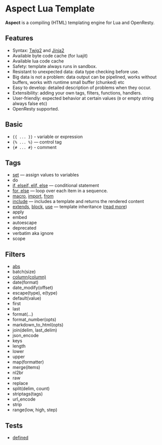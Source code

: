 Aspect Lua Template
===================

**Aspect** is a compiling (HTML) templating engine for Lua and OpenResty.

Features
--------

* Syntax: [Twig2](https://twig.symfony.com/doc/2.x/templates.html) and [Jinja2](https://jinja.palletsprojects.com/en/2.10.x/templates/)
* Available byte code cache (for luajit)
* Available lua code cache
* Safety: template always runs in sandbox.
* Resistant to unexpected data: data type checking before use.
* Big data is not a problem: data output can be pipelined, works without buffers, works with runtime small buffer (chunked) etc
* Easy to develop: detailed description of problems when they occur.
* Extensibility: adding your own tags, filters, functions, handlers.
* User-friendly: expected behavior at certain values (`0` or empty string always false etc)
* OpenResty supported.

Basic
-----

* `{{ ... }}` - variable or expression
* `{% ... %}` — control tag
* `{# ... #}` - comment

Tags
----

* [set](./docs/tags/set.md) — assign values to variables
* do
* [if, elseif, elif, else](./docs/tags/if.md) — conditional statement
* [for, else](./docs/tags/for.md) — loop over each item in a sequence.
* [macro](./docs/tags/macro.md), [import](./docs/tags/macro.md#importing-macros), [from](./docs/tags/macro.md#importing-macros)
* [include](./docs/tags/include.md) — includes a template and returns the rendered content
* [extends](./docs/tags/extends.md), [block](./docs/tags/extends.md#block), [use](./docs/tags/extends.md#use) — template inheritance ([read more](./docs/inheritance.md))
* apply
* embed
* autoescape
* deprecated
* verbatim aka ignore
* scope

Filters
-------

* [abs](./docs/filters.md#abs)
* batch(size)
* [column(column)]()
* date(format)
* date_modify(offset)
* escape(type), e(type)
* default(value)
* first
* last
* format(...)
* format_number(opts)
* markdown_to_html(opts)
* join(delim, last_delim)
* json_encode
* keys
* length
* lower
* upper
* map(formatter)
* merge(items)
* nl2br
* raw
* replace
* split(delim, count)
* striptags(tags)
* url_encode
* strip
* range(low, high, step)

Tests
-----

* [defined](./docs/tests/defined.md)